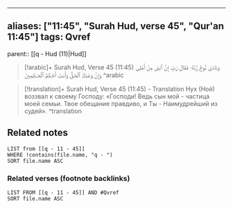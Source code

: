 
---
aliases: ["11:45", "Surah Hud, verse 45", "Qur'an 11:45"]
tags: Qvref
---

parent:: [[q - Hud (11)|Hud]]

> [!arabic]+ Surah Hud, Verse 45 (11:45)
> <span class="quran-arabic">وَنَادَىٰ نُوحٌ رَّبَّهُۥ فَقَالَ رَبِّ إِنَّ ٱبْنِى مِنْ أَهْلِى وَإِنَّ وَعْدَكَ ٱلْحَقُّ وَأَنتَ أَحْكَمُ ٱلْحَـٰكِمِينَ</span>
^arabic

> [!translation]+ Surah Hud, Verse 45 (11:45) - Translation
> Нух (Ной) воззвал к своему Господу: «Господи! Ведь сын мой - частица моей семьи. Твое обещание правдиво, и Ты - Наимудрейший из судей».
^translation



## Related notes
```dataview
LIST from [[q - 11 - 45]]
WHERE !contains(file.name, "q - ")
SORT file.name ASC
```

### Related verses (footnote backlinks)
```dataview
LIST FROM [[q - 11 - 45]] AND #Qvref
SORT file.name ASC
```

